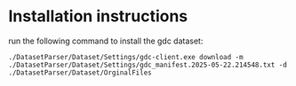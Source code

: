# Installation instructions

run the following command to install the gdc dataset:

```
./DatasetParser/Dataset/Settings/gdc-client.exe download -m ./DatasetParser/Dataset/Settings/gdc_manifest.2025-05-22.214548.txt -d ./DatasetParser/Dataset/OrginalFiles
```
